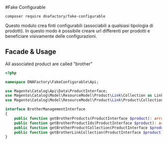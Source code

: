 #Fake Configurable

`composer require dnafactory/fake-configurable`

Questo modulo crea finti configurabili (associabili a qualsiasi tipologia di prodotti). 
In questo modo è possibile creare url differenti per prodotti e beneficiare visivamente delle configurazioni.

## Facade & Usage

All associated product are called "brother"

```php
<?php

namespace DNAFactory\FakeConfigurable\Api;

use Magento\Catalog\Api\Data\ProductInterface;
use Magento\Catalog\Model\ResourceModel\Product\Link\Collection as LinkCollection;
use Magento\Catalog\Model\ResourceModel\Product\Link\Product\Collection as ProductCollection;

interface BrotherManagementInterface
{
    public function getBrotherProducts(ProductInterface $product): array;
    public function getBrotherProductIds(ProductInterface $product): array;
    public function getBrotherProductCollection(ProductInterface $product): ProductCollection;
    public function getBrotherLinkCollection(ProductInterface $product): LinkCollection;
}
```



